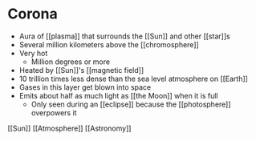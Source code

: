 # Corona

- Aura of [[plasma]] that surrounds the [[Sun]] and other [[star]]s
- Several million kilometers above the [[chromosphere]]
- Very hot
  - Million degrees or more
- Heated by [[Sun]]'s [[magnetic field]]
- 10 trillion times less dense than the sea level atmosphere on [[Earth]]
- Gases in this layer get blown into space
- Emits about half as much light as [[the Moon]] when it is full
  - Only seen during an [[eclipse]] because the [[photosphere]] overpowers it

[[Sun]] [[Atmosphere]] [[Astronomy]]


